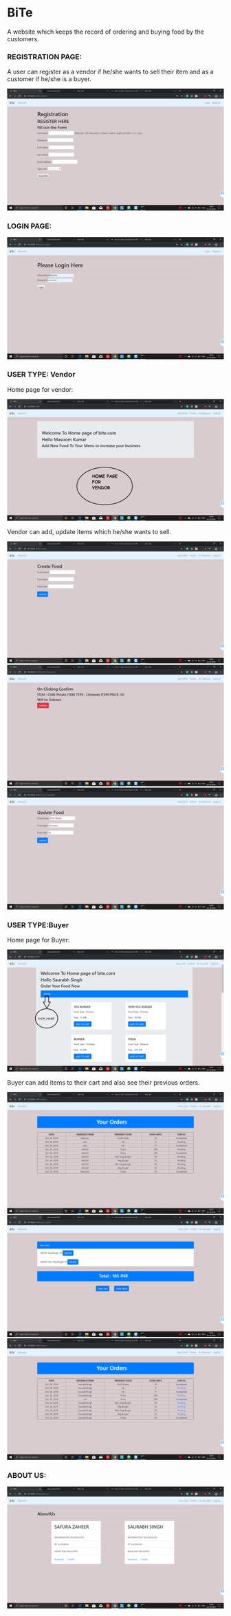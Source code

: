 # BiTe

A website which keeps the record of ordering and buying food by the customers.

### REGISTRATION PAGE:

A user can register as a vendor if he/she wants to sell their item and as a customer if he/she is a buyer.<br  />

![GitHub Logo](/image/registration_page.png)

### LOGIN PAGE:
![GitHub Logo](/image/login_page.png)

### USER TYPE: Vendor
Home page for vendor:

![GitHub Logo](/image/homepage_for_vendor.png)

Vendor can add, update items which he/she wants to sell.

![GitHub Logo](/image/vendor_can_add_food.png)
![GitHub Logo](/image/Vendor_can_delete_item.png)
![GitHub Logo](/image/update_item_by_vendor.png)

### USER TYPE:Buyer
Home page for Buyer:

![GitHub Logo](/image/home_for_customer.png)

Buyer can add items to their cart and also see their previous orders.

![GitHub Logo](/image/order_customer.png)
![GitHub Logo](/image/cart_customer.png)
![GitHub Logo](/image/orders.png)

### ABOUT US:
![GitHub Logo](/image/about_us.png)

